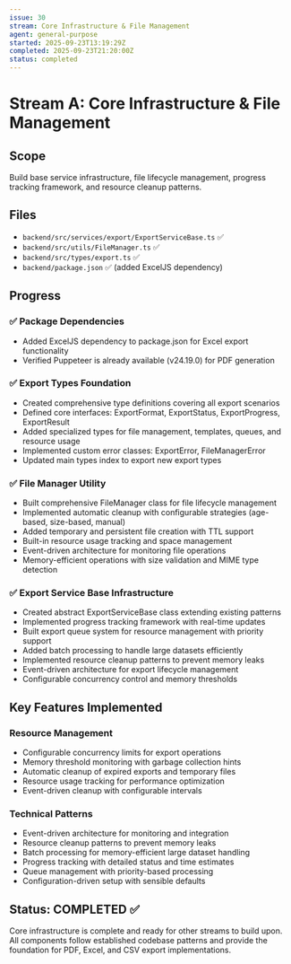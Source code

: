 ```yaml
---
issue: 30
stream: Core Infrastructure & File Management
agent: general-purpose
started: 2025-09-23T13:19:29Z
completed: 2025-09-23T21:20:00Z
status: completed
---
```


# Stream A: Core Infrastructure & File Management

## Scope
Build base service infrastructure, file lifecycle management, progress tracking framework, and resource cleanup patterns.

## Files
- `backend/src/services/export/ExportServiceBase.ts` ✅
- `backend/src/utils/FileManager.ts` ✅
- `backend/src/types/export.ts` ✅
- `backend/package.json` ✅ (added ExcelJS dependency)

## Progress

### ✅ Package Dependencies
- Added ExcelJS dependency to package.json for Excel export functionality
- Verified Puppeteer is already available (v24.19.0) for PDF generation

### ✅ Export Types Foundation
- Created comprehensive type definitions covering all export scenarios
- Defined core interfaces: ExportFormat, ExportStatus, ExportProgress, ExportResult
- Added specialized types for file management, templates, queues, and resource usage
- Implemented custom error classes: ExportError, FileManagerError
- Updated main types index to export new export types

### ✅ File Manager Utility
- Built comprehensive FileManager class for file lifecycle management
- Implemented automatic cleanup with configurable strategies (age-based, size-based, manual)
- Added temporary and persistent file creation with TTL support
- Built-in resource usage tracking and space management
- Event-driven architecture for monitoring file operations
- Memory-efficient operations with size validation and MIME type detection

### ✅ Export Service Base Infrastructure
- Created abstract ExportServiceBase class extending existing patterns
- Implemented progress tracking framework with real-time updates
- Built export queue system for resource management with priority support
- Added batch processing to handle large datasets efficiently
- Implemented resource cleanup patterns to prevent memory leaks
- Event-driven architecture for export lifecycle management
- Configurable concurrency control and memory thresholds

## Key Features Implemented

### Resource Management
- Configurable concurrency limits for export operations
- Memory threshold monitoring with garbage collection hints
- Automatic cleanup of expired exports and temporary files
- Resource usage tracking for performance optimization
- Event-driven cleanup with configurable intervals

### Technical Patterns
- Event-driven architecture for monitoring and integration
- Resource cleanup patterns to prevent memory leaks
- Batch processing for memory-efficient large dataset handling
- Progress tracking with detailed status and time estimates
- Queue management with priority-based processing
- Configuration-driven setup with sensible defaults

## Status: COMPLETED ✅

Core infrastructure is complete and ready for other streams to build upon. All components follow established codebase patterns and provide the foundation for PDF, Excel, and CSV export implementations.